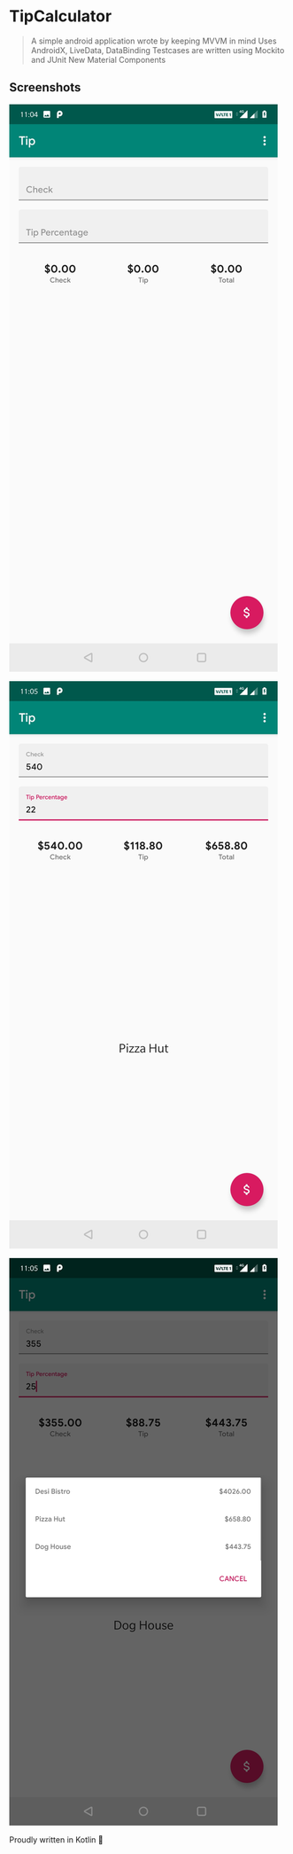 # TipCalculator
> A simple android application wrote by keeping MVVM in mind
> Uses AndroidX, LiveData, DataBinding
> Testcases are written using Mockito and JUnit
New Material Components

## Screenshots
![Screen 1](https://github.com/carotkut94/TipCalculator/blob/master/arts/1.jpg)

![Screen 2](https://github.com/carotkut94/TipCalculator/blob/master/arts/2.jpg)

![Screen 3](https://github.com/carotkut94/TipCalculator/blob/master/arts/3.jpg)


Proudly written in Kotlin 💪
